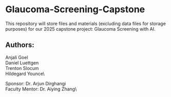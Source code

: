 # Glaucoma-Screening-Capstone
This repository will store files and materials (excluding data files for storage purposes) for our 2025 capstone project: Glaucoma Screening with AI. 

## Authors:
Anjali Goel\
Daniel Luettgen\
Trenton Slocum\
Hildegard Younce\ 

Sponsor: Dr. Arjun Dirghangi\
Faculty Mentor: Dr. Aiying Zhang\ 
